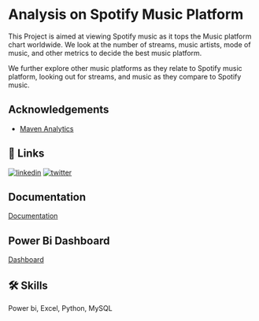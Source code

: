 
# Analysis on Spotify Music Platform



This Project is aimed at viewing Spotify music as it tops the Music platform chart worldwide.
We look at the number of streams, music artists, mode of music, and other metrics to decide the best music platform.

We further explore other music platforms as they relate to Spotify music platform, looking out for streams, and music as they compare to Spotify music.


## Acknowledgements

 - [Maven Analytics](https://mavenanalytics.io/)


## 🔗 Links
[![linkedin](https://img.shields.io/badge/linkedin-0A66C2?style=for-the-badge&logo=linkedin&logoColor=white)](https://www.linkedin.com/in/charles-onyebuchi/)
[![twitter](https://img.shields.io/badge/twitter-1DA1F2?style=for-the-badge&logo=twitter&logoColor=white)](https://x.com/charlespeterpa1/)


## Documentation

[Documentation](https://docs.google.com/document/d/1QBdWmynUBtmHtvvpW62sJ7Vw2ZhMPXHQGNAQGnrtUnI/edit)


## Power Bi Dashboard


[Dashboard](https://app.powerbi.com/view?r=eyJrIjoiMDg1ZDk5MzktYzEwYS00M2FiLWJlNWEtOGU4YTA4OTE1Njg0IiwidCI6IjA1MmE5NDA1LTY0MTItNGUyNy1hZTBjLWRiMTZhY2E1ZGViZCJ9)
## 🛠 Skills
Power bi,
Excel,
Python,
MySQL

